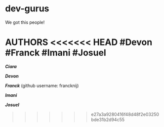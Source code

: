 # dev-gurus
We got this people!

AUTHORS
<<<<<<< HEAD
#Devon
#Franck
#Imani
#Josuel
=======

***Ciara***

***Devon***

***Franck*** (github username: francknij)

***Imani***

***Josuel***

>>>>>>> e27a3a9280416f48d48f2e03250bde31b2d94c55
